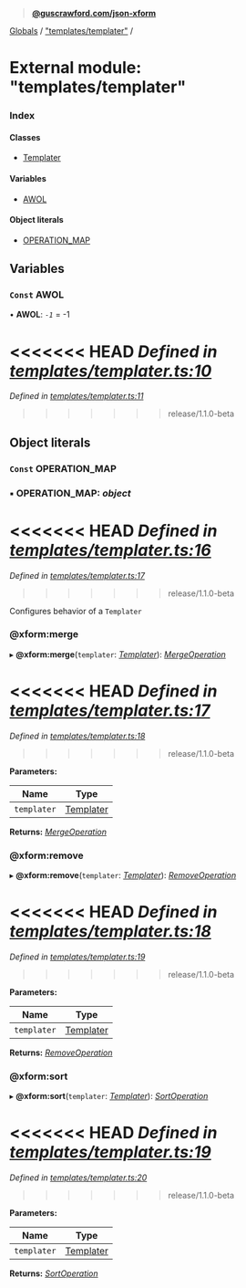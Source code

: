 > **[@guscrawford.com/json-xform](../README.md)**

[Globals](../globals.md) / ["templates/templater"](_templates_templater_.md) /

# External module: "templates/templater"

### Index

#### Classes

* [Templater](../classes/_templates_templater_.templater.md)

#### Variables

* [AWOL](_templates_templater_.md#const-awol)

#### Object literals

* [OPERATION_MAP](_templates_templater_.md#const-operation_map)

## Variables

### `Const` AWOL

• **AWOL**: *`-1`* =  -1

<<<<<<< HEAD
*Defined in [templates/templater.ts:10](https://github.com/guscrawford-com/json-xform/blob/bfbdcca/src/templates/templater.ts#L10)*
=======
*Defined in [templates/templater.ts:11](https://github.com/guscrawford-com/json-xform/blob/15c4a14/src/templates/templater.ts#L11)*
>>>>>>> release/1.1.0-beta

## Object literals

### `Const` OPERATION_MAP

### ▪ **OPERATION_MAP**: *object*

<<<<<<< HEAD
*Defined in [templates/templater.ts:16](https://github.com/guscrawford-com/json-xform/blob/bfbdcca/src/templates/templater.ts#L16)*
=======
*Defined in [templates/templater.ts:17](https://github.com/guscrawford-com/json-xform/blob/15c4a14/src/templates/templater.ts#L17)*
>>>>>>> release/1.1.0-beta

Configures behavior of a `Templater`

###  @xform:merge

▸ **@xform:merge**(`templater`: *[Templater](../classes/_templates_templater_.templater.md)*): *[MergeOperation](../classes/_operations_merge_operation_.mergeoperation.md)*

<<<<<<< HEAD
*Defined in [templates/templater.ts:17](https://github.com/guscrawford-com/json-xform/blob/bfbdcca/src/templates/templater.ts#L17)*
=======
*Defined in [templates/templater.ts:18](https://github.com/guscrawford-com/json-xform/blob/15c4a14/src/templates/templater.ts#L18)*
>>>>>>> release/1.1.0-beta

**Parameters:**

Name | Type |
------ | ------ |
`templater` | [Templater](../classes/_templates_templater_.templater.md) |

**Returns:** *[MergeOperation](../classes/_operations_merge_operation_.mergeoperation.md)*

###  @xform:remove

▸ **@xform:remove**(`templater`: *[Templater](../classes/_templates_templater_.templater.md)*): *[RemoveOperation](../classes/_operations_remove_operation_.removeoperation.md)*

<<<<<<< HEAD
*Defined in [templates/templater.ts:18](https://github.com/guscrawford-com/json-xform/blob/bfbdcca/src/templates/templater.ts#L18)*
=======
*Defined in [templates/templater.ts:19](https://github.com/guscrawford-com/json-xform/blob/15c4a14/src/templates/templater.ts#L19)*
>>>>>>> release/1.1.0-beta

**Parameters:**

Name | Type |
------ | ------ |
`templater` | [Templater](../classes/_templates_templater_.templater.md) |

**Returns:** *[RemoveOperation](../classes/_operations_remove_operation_.removeoperation.md)*

###  @xform:sort

▸ **@xform:sort**(`templater`: *[Templater](../classes/_templates_templater_.templater.md)*): *[SortOperation](../classes/_operations_sort_operation_.sortoperation.md)*

<<<<<<< HEAD
*Defined in [templates/templater.ts:19](https://github.com/guscrawford-com/json-xform/blob/bfbdcca/src/templates/templater.ts#L19)*
=======
*Defined in [templates/templater.ts:20](https://github.com/guscrawford-com/json-xform/blob/15c4a14/src/templates/templater.ts#L20)*
>>>>>>> release/1.1.0-beta

**Parameters:**

Name | Type |
------ | ------ |
`templater` | [Templater](../classes/_templates_templater_.templater.md) |

**Returns:** *[SortOperation](../classes/_operations_sort_operation_.sortoperation.md)*